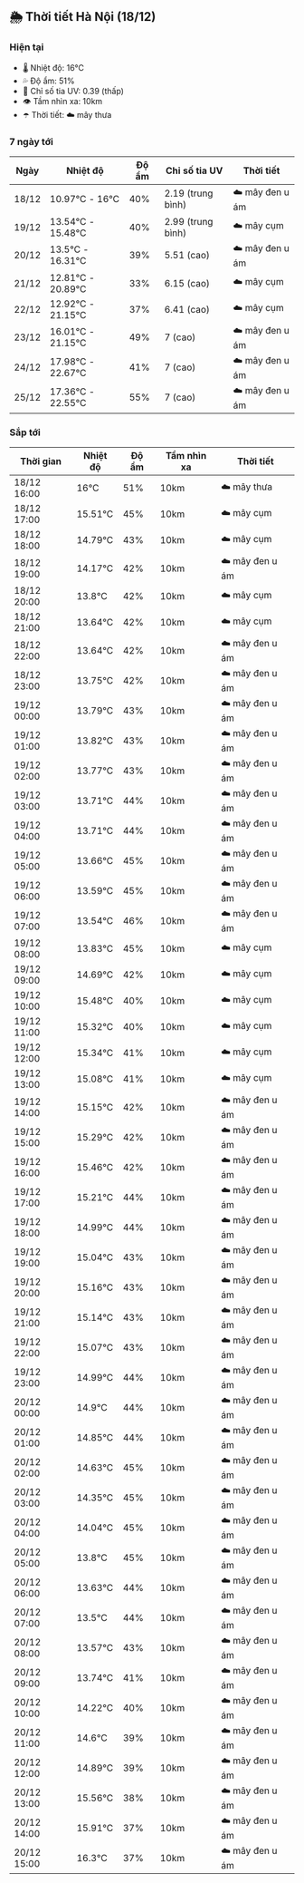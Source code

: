## 🌦️ Thời tiết Hà Nội (18/12)

### Hiện tại

- 🌡️ Nhiệt độ: 16℃
- 💦 Độ ẩm: 51%
- 🌟 Chỉ số tia UV: 0.39 (thấp)
- 👁️ Tầm nhìn xa: 10km
- ☂️ Thời tiết: ☁️ mây thưa

### 7 ngày tới

| Ngày | Nhiệt độ | Độ ẩm | Chỉ số tia UV | Thời tiết |
| --- | --- | --- | --- | --- |
| 18/12 | 10.97℃ - 16℃ | 40% | 2.19 (trung bình) | ☁️ mây đen u ám |
| 19/12 | 13.54℃ - 15.48℃ | 40% | 2.99 (trung bình) | ☁️ mây cụm |
| 20/12 | 13.5℃ - 16.31℃ | 39% | 5.51 (cao) | ☁️ mây đen u ám |
| 21/12 | 12.81℃ - 20.89℃ | 33% | 6.15 (cao) | ☁️ mây cụm |
| 22/12 | 12.92℃ - 21.15℃ | 37% | 6.41 (cao) | ☁️ mây cụm |
| 23/12 | 16.01℃ - 21.15℃ | 49% | 7 (cao) | ☁️ mây đen u ám |
| 24/12 | 17.98℃ - 22.67℃ | 41% | 7 (cao) | ☁️ mây đen u ám |
| 25/12 | 17.36℃ - 22.55℃ | 55% | 7 (cao) | ☁️ mây đen u ám |

### Sắp tới

| Thời gian | Nhiệt độ | Độ ẩm | Tầm nhìn xa | Thời tiết |
| --- | --- | --- | --- | --- |
| 18/12 16:00 | 16℃ | 51% | 10km | ☁️ mây thưa |
| 18/12 17:00 | 15.51℃ | 45% | 10km | ☁️ mây cụm |
| 18/12 18:00 | 14.79℃ | 43% | 10km | ☁️ mây cụm |
| 18/12 19:00 | 14.17℃ | 42% | 10km | ☁️ mây đen u ám |
| 18/12 20:00 | 13.8℃ | 42% | 10km | ☁️ mây cụm |
| 18/12 21:00 | 13.64℃ | 42% | 10km | ☁️ mây cụm |
| 18/12 22:00 | 13.64℃ | 42% | 10km | ☁️ mây đen u ám |
| 18/12 23:00 | 13.75℃ | 42% | 10km | ☁️ mây đen u ám |
| 19/12 00:00 | 13.79℃ | 43% | 10km | ☁️ mây đen u ám |
| 19/12 01:00 | 13.82℃ | 43% | 10km | ☁️ mây đen u ám |
| 19/12 02:00 | 13.77℃ | 43% | 10km | ☁️ mây đen u ám |
| 19/12 03:00 | 13.71℃ | 44% | 10km | ☁️ mây đen u ám |
| 19/12 04:00 | 13.71℃ | 44% | 10km | ☁️ mây đen u ám |
| 19/12 05:00 | 13.66℃ | 45% | 10km | ☁️ mây đen u ám |
| 19/12 06:00 | 13.59℃ | 45% | 10km | ☁️ mây đen u ám |
| 19/12 07:00 | 13.54℃ | 46% | 10km | ☁️ mây đen u ám |
| 19/12 08:00 | 13.83℃ | 45% | 10km | ☁️ mây cụm |
| 19/12 09:00 | 14.69℃ | 42% | 10km | ☁️ mây cụm |
| 19/12 10:00 | 15.48℃ | 40% | 10km | ☁️ mây cụm |
| 19/12 11:00 | 15.32℃ | 40% | 10km | ☁️ mây cụm |
| 19/12 12:00 | 15.34℃ | 41% | 10km | ☁️ mây cụm |
| 19/12 13:00 | 15.08℃ | 41% | 10km | ☁️ mây cụm |
| 19/12 14:00 | 15.15℃ | 42% | 10km | ☁️ mây đen u ám |
| 19/12 15:00 | 15.29℃ | 42% | 10km | ☁️ mây đen u ám |
| 19/12 16:00 | 15.46℃ | 42% | 10km | ☁️ mây đen u ám |
| 19/12 17:00 | 15.21℃ | 44% | 10km | ☁️ mây đen u ám |
| 19/12 18:00 | 14.99℃ | 44% | 10km | ☁️ mây đen u ám |
| 19/12 19:00 | 15.04℃ | 43% | 10km | ☁️ mây đen u ám |
| 19/12 20:00 | 15.16℃ | 43% | 10km | ☁️ mây đen u ám |
| 19/12 21:00 | 15.14℃ | 43% | 10km | ☁️ mây đen u ám |
| 19/12 22:00 | 15.07℃ | 43% | 10km | ☁️ mây đen u ám |
| 19/12 23:00 | 14.99℃ | 44% | 10km | ☁️ mây đen u ám |
| 20/12 00:00 | 14.9℃ | 44% | 10km | ☁️ mây đen u ám |
| 20/12 01:00 | 14.85℃ | 44% | 10km | ☁️ mây đen u ám |
| 20/12 02:00 | 14.63℃ | 45% | 10km | ☁️ mây đen u ám |
| 20/12 03:00 | 14.35℃ | 45% | 10km | ☁️ mây đen u ám |
| 20/12 04:00 | 14.04℃ | 45% | 10km | ☁️ mây đen u ám |
| 20/12 05:00 | 13.8℃ | 45% | 10km | ☁️ mây đen u ám |
| 20/12 06:00 | 13.63℃ | 44% | 10km | ☁️ mây đen u ám |
| 20/12 07:00 | 13.5℃ | 44% | 10km | ☁️ mây đen u ám |
| 20/12 08:00 | 13.57℃ | 43% | 10km | ☁️ mây đen u ám |
| 20/12 09:00 | 13.74℃ | 41% | 10km | ☁️ mây đen u ám |
| 20/12 10:00 | 14.22℃ | 40% | 10km | ☁️ mây đen u ám |
| 20/12 11:00 | 14.6℃ | 39% | 10km | ☁️ mây đen u ám |
| 20/12 12:00 | 14.89℃ | 39% | 10km | ☁️ mây đen u ám |
| 20/12 13:00 | 15.56℃ | 38% | 10km | ☁️ mây đen u ám |
| 20/12 14:00 | 15.91℃ | 37% | 10km | ☁️ mây đen u ám |
| 20/12 15:00 | 16.3℃ | 37% | 10km | ☁️ mây đen u ám |
